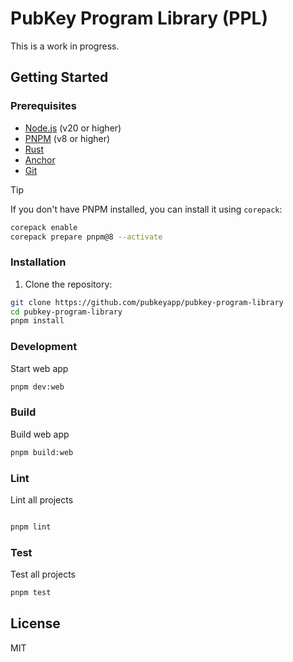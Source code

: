 # PubKey Program Library (PPL)

This is a work in progress.

## Getting Started

### Prerequisites

- [Node.js](https://nodejs.org/en/) (v20 or higher)
- [PNPM](https://pnpm.io/) (v8 or higher)
- [Rust](https://www.rust-lang.org/)
- [Anchor](https://www.anchor-lang.com/)
- [Git](https://git-scm.com/)

> [!TIP]
> If you don't have PNPM installed, you can install it using `corepack`:
>
> ```sh
> corepack enable
> corepack prepare pnpm@8 --activate
> ```

### Installation

1. Clone the repository:

```sh
git clone https://github.com/pubkeyapp/pubkey-program-library
cd pubkey-program-library
pnpm install
```

### Development

Start web app

```sh
pnpm dev:web
```

### Build

Build web app

```sh
pnpm build:web
```

### Lint

Lint all projects

```sh

pnpm lint
```

### Test

Test all projects

```sh
pnpm test
```

## License

MIT
